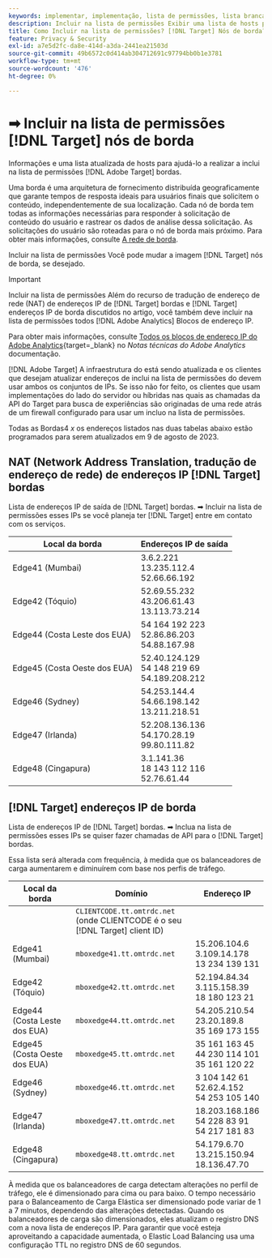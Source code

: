 ```yaml
---
keywords: implementar, implementação, lista de permissões, lista branca, lista de permissões, lista de permissões, borda, bordas, $9
description: Incluir na lista de permissões Exibir uma lista de hosts para ajudá-lo a migrar [!DNL Adobe Target] bordas (nós de fornecimento distribuídos geograficamente que garantem tempos de resposta ideais para os usuários finais).
title: Como Incluir na lista de permissões? [!DNL Target] Nós de borda?
feature: Privacy & Security
exl-id: a7e5d2fc-da8e-414d-a3da-2441ea21503d
source-git-commit: 49b6572c0d414ab304712691c97794bb0b1e3781
workflow-type: tm+mt
source-wordcount: '476'
ht-degree: 0%

---
```


# ➡ Incluir na lista de permissões [!DNL Target] nós de borda

Informações e uma lista atualizada de hosts para ajudá-lo a realizar a inclui na lista de permissões [!DNL Adobe Target] bordas.

Uma borda é uma arquitetura de fornecimento distribuída geograficamente que garante tempos de resposta ideais para usuários finais que solicitem o conteúdo, independentemente de sua localização. Cada nó de borda tem todas as informações necessárias para responder à solicitação de conteúdo do usuário e rastrear os dados de análise dessa solicitação. As solicitações do usuário são roteadas para o nó de borda mais próximo. Para obter mais informações, consulte [A rede de borda](https://experienceleague.adobe.com/docs/target/using/introduction/how-target-works.html#concept_0AE2ED8E9DE64288A8B30FCBF1040934).

Incluir na lista de permissões Você pode mudar a imagem [!DNL Target] nós de borda, se desejado.

>[!IMPORTANT]
>
>Incluir na lista de permissões Além do recurso de tradução de endereço de rede (NAT) de endereços IP de [!DNL Target] bordas e [!DNL Target] endereços IP de borda discutidos no artigo, você também deve incluir na lista de permissões todos [!DNL Adobe Analytics] Blocos de endereço IP.
>
>Para obter mais informações, consulte [Todos os blocos de endereço IP do Adobe Analytics](https://experienceleague.adobe.com/docs/analytics/technotes/ip-addresses.html?lang=en#all-adobe-analytics-ip-address-blocks){target=_blank} no *Notas técnicas do Adobe Analytics* documentação.
>
>[!DNL Adobe Target] A infraestrutura do está sendo atualizada e os clientes que desejam atualizar endereços de inclui na lista de permissões do devem usar ambos os conjuntos de IPs. Se isso não for feito, os clientes que usam implementações do lado do servidor ou híbridas nas quais as chamadas da API do Target para busca de experiências são originadas de uma rede atrás de um firewall configurado para usar um incluo na lista de permissões.
>
>Todas as Bordas4 *x* os endereços listados nas duas tabelas abaixo estão programados para serem atualizados em 9 de agosto de 2023.

## NAT (Network Address Translation, tradução de endereço de rede) de endereços IP [!DNL Target] bordas

Lista de endereços IP de saída de [!DNL Target] bordas. ➡ Incluir na lista de permissões esses IPs se você planeja ter [!DNL Target] entre em contato com os serviços.

| Local da borda | Endereços IP de saída |
| --- | --- |
| Edge41 (Mumbai) | 3.6.2.221<br />13.235.112.4 <br />52.66.66.192 |
| Edge42 (Tóquio) | 52.69.55.232<br />43.206.61.43 <br />13.113.73.214 |
| Edge44 (Costa Leste dos EUA) | 54 164 192 223<br />52.86.86.203 <br />54.88.167.98 |
| Edge45 (Costa Oeste dos EUA) | 52.40.124.129<br />54 148 219 69 <br />54.189.208.212 |
| Edge46 (Sydney) | 54.253.144.4<br />54.66.198.142 <br />13.211.218.51 |
| Edge47 (Irlanda) | 52.208.136.136<br />54.170.28.19 <br />99.80.111.82 |
| Edge48 (Cingapura) | 3.1.141.36<br />18 143 112 116 <br />52.76.61.44 |

## [!DNL Target] endereços IP de borda

Lista de endereços IP de [!DNL Target] bordas. ➡ Inclua na lista de permissões esses IPs se quiser fazer chamadas de API para o [!DNL Target] bordas.

Essa lista será alterada com frequência, à medida que os balanceadores de carga aumentarem e diminuírem com base nos perfis de tráfego.

| Local da borda | Domínio | Endereço IP |
| --- | --- | --- |
|  | `CLIENTCODE.tt.omtrdc.net`<br />(onde CLIENTCODE é o seu [!DNL Target] client ID) |  |
| Edge41 (Mumbai) | `mboxedge41.tt.omtrdc.net` | 15.206.104.6<br />3.109.14.178 <br />13 234 139 131 |
| Edge42 (Tóquio) | `mboxedge42.tt.omtrdc.net` | 52.194.84.34<br />3.115.158.39 <br />18 180 123 21 |
| Edge44 (Costa Leste dos EUA) | `mboxedge44.tt.omtrdc.net` | 54.205.210.54<br />23.20.189.8 <br />35 169 173 155 |
| Edge45 (Costa Oeste dos EUA) | `mboxedge45.tt.omtrdc.net` | 35 161 163 45<br />44 230 114 101 <br />35 161 120 22 |
| Edge46 (Sydney) | `mboxedge46.tt.omtrdc.net` | 3 104 142 61<br />52.62.4.152 <br />54 253 105 140 |
| Edge47 (Irlanda) | `mboxedge47.tt.omtrdc.net` | 18.203.168.186<br />54 228 83 91 <br />54 217 181 83 |
| Edge48 (Cingapura) | `mboxedge48.tt.omtrdc.net` | 54.179.6.70<br />13.215.150.94 <br />18.136.47.70 |

À medida que os balanceadores de carga detectam alterações no perfil de tráfego, ele é dimensionado para cima ou para baixo. O tempo necessário para o Balanceamento de Carga Elástica ser dimensionado pode variar de 1 a 7 minutos, dependendo das alterações detectadas. Quando os balanceadores de carga são dimensionados, eles atualizam o registro DNS com a nova lista de endereços IP. Para garantir que você esteja aproveitando a capacidade aumentada, o Elastic Load Balancing usa uma configuração TTL no registro DNS de 60 segundos.
